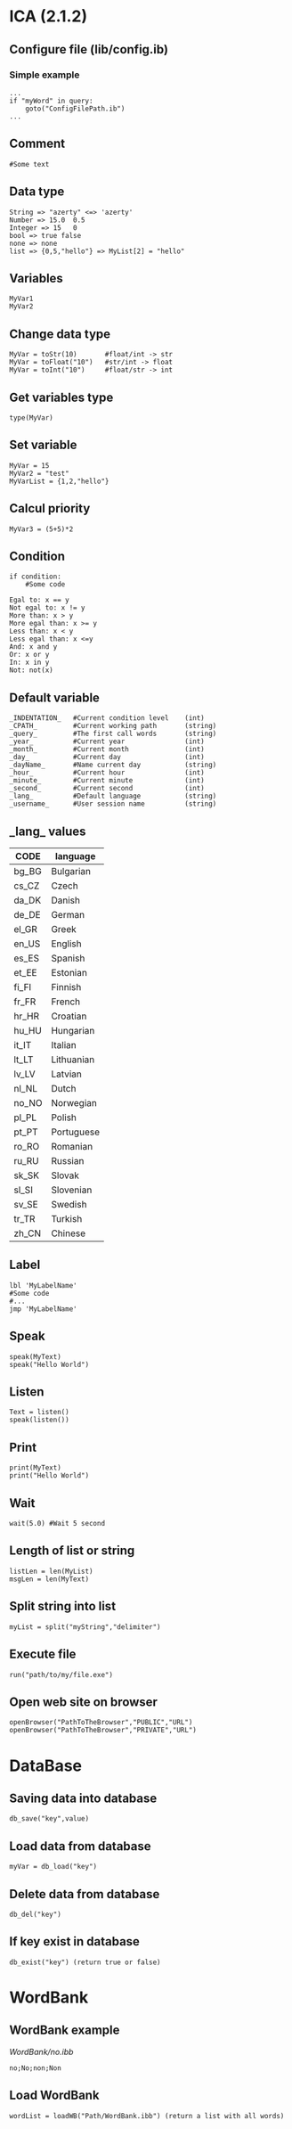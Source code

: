 # ICA (2.1.2)

## Configure file (lib/config.ib)
### Simple example
	...
	if "myWord" in query:
		goto("ConfigFilePath.ib")
	...

## Comment
	#Some text

## Data type
	String => "azerty" <=> 'azerty'
	Number => 15.0  0.5
	Integer => 15   0
	bool => true false
	none => none
	list => {0,5,"hello"} => MyList[2] = "hello"

## Variables
	MyVar1
	MyVar2

## Change data type
	MyVar = toStr(10)		#float/int -> str
	MyVar = toFloat("10")	#str/int -> float
	MyVar = toInt("10") 	#float/str -> int

## Get variables type
	type(MyVar)

## Set variable
	MyVar = 15
	MyVar2 = "test"
	MyVarList = {1,2,"hello"}

## Calcul priority
	MyVar3 = (5+5)*2

## Condition
	if condition:
		#Some code

	Egal to: x == y
	Not egal to: x != y
	More than: x > y
	More egal than: x >= y
	Less than: x < y
	Less egal than: x <=y
	And: x and y
	Or: x or y
	In: x in y
	Not: not(x)

## Default variable
	_INDENTATION_	#Current condition level 	(int)
	_CPATH_			#Current working path 		(string)
	_query_			#The first call words 		(string)
	_year_			#Current year				(int)
	_month_			#Current month				(int)
	_day_			#Current day				(int)
	_dayName_		#Name current day			(string)
	_hour_			#Current hour				(int)
	_minute_		#Current minute				(int)
	_second_		#Current second				(int)
	_lang_			#Default language			(string)
	_username_		#User session name 			(string)

## \_lang\_ values
| CODE          | language 	|
|---------------|-----------|
| bg_BG 		| Bulgarian |
| cs_CZ 		| Czech 	|
| da_DK			| Danish 	|
| de_DE 		| German 	|
| el_GR 		| Greek 	|
| en_US 		| English 	|
| es_ES 		| Spanish 	|
| et_EE 		| Estonian 	|
| fi_FI 		| Finnish 	|
| fr_FR 		| French 	|
| hr_HR 		| Croatian 	|
| hu_HU 		| Hungarian |
| it_IT 		| Italian 	|
| lt_LT 		| Lithuanian|
| lv_LV 		| Latvian 	|
| nl_NL 		| Dutch 	|
| no_NO 		| Norwegian |
| pl_PL 		| Polish 	|
| pt_PT 		| Portuguese|
| ro_RO 		| Romanian 	|
| ru_RU 		| Russian 	|
| sk_SK 		| Slovak 	|
| sl_SI 		| Slovenian |
| sv_SE 		| Swedish 	|
| tr_TR 		| Turkish 	|
| zh_CN 		| Chinese 	|

## Label
	lbl 'MyLabelName'
	#Some code
	#...
	jmp 'MyLabelName'

## Speak
	speak(MyText)
	speak("Hello World")

## Listen
	Text = listen()
	speak(listen())

## Print
	print(MyText)
	print("Hello World")

## Wait
	wait(5.0) #Wait 5 second

## Length of list or string
	listLen = len(MyList)
	msgLen = len(MyText)

## Split string into list
    myList = split("myString","delimiter")

## Execute file
	run("path/to/my/file.exe")

## Open web site on browser
	openBrowser("PathToTheBrowser","PUBLIC","URL")
	openBrowser("PathToTheBrowser","PRIVATE","URL")

# DataBase
## Saving data into database
	db_save("key",value)
## Load data from database
	myVar = db_load("key")
## Delete data from database
	db_del("key")
## If key exist in database
	db_exist("key") (return true or false)

# WordBank
## WordBank example
_WordBank/no.ibb_
```
no;No;non;Non
```
## Load WordBank
	wordList = loadWB("Path/WordBank.ibb") (return a list with all words)